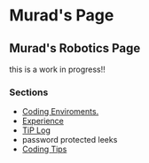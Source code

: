 # Murad's Page

## Murad's Robotics Page
this is a work in progress!!
### Sections
* [ Coding Enviroments. ](/Murad-s-Page/roboticsPages/enviroments )
* [Experience](/Murad-s-Page/images/resume.jpg)
* [TiP Log](https://docs.google.com/document/d/e/2PACX-1vQlmng9r_Enb7f6tdOx64LmLpMLw-G7BFWRng5jgTfqBjoF0AkIU6DeihSgEGy6Z-3CdTjr3eRZRBe4/pub)
* password protected leeks
* [ Coding Tips ](/Murad-s-Page/roboticsPages/coding-secrets)
